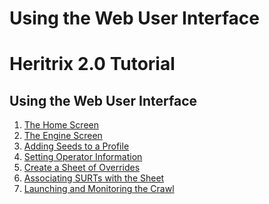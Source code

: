 # Using the Web User Interface

# Heritrix 2.0 Tutorial

## Using the Web User Interface

1.  [The Home Screen](The%20Home%20Screen)
2.  [The Engine Screen](The%20Engine%20Screen)
3.  [Adding Seeds to a Profile](Adding%20Seeds%20to%20a%20Profile)
4.  [Setting Operator Information](Setting%20Operator%20Information)
5.  [Create a Sheet of Overrides](Create%20a%20Sheet%20of%20Overrides)
6.  [Associating SURTs with the
    Sheet](Associating%20SURTs%20with%20the%20Sheet)
7.  [Launching and Monitoring the
    Crawl](Launching%20and%20Monitoring%20the%20Crawl)
